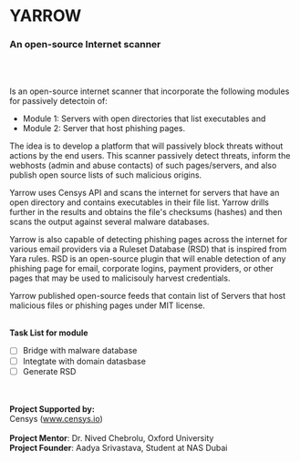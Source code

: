 # **YARROW** 
### An open-source Internet scanner
<br><br>

Is an open-source internet scanner that incorporate the following modules for  passively detectoin of:
- Module 1: Servers with open directories that list executables and 
- Module 2: Server that host phishing pages. 

The idea is to develop a platform that will passively block threats without actions by the end users. This scanner passively detect threats, inform the webhosts (admin and abuse contacts) of such pages/servers, and also publish open source lists of such malicious origins. 

Yarrow uses Censys API and scans the internet for servers that have an open directory and contains executables in their file list. Yarrow drills further in the results and obtains the file's checksums (hashes) and then scans the output against several malware databases. 

Yarrow is also capable of detecting phishing pages across the internet for various email providers via a Ruleset Database (RSD) that is inspired from Yara rules. RSD is an open-source plugin that will enable detection of any phishing page for email, corporate logins, payment providers, or other pages that may be used to malicisouly harvest credentials. 

Yarrow published open-source feeds that contain list of Servers that host malicious files or phishing pages under MIT license.
<br><br>

**Task List for module**
- [ ] Bridge with malware database
- [ ] Integtate with domain datasbase
- [ ] Generate RSD

<br><br>
**Project Supported by:**<br>
Censys (www.censys.io)
<br><br>
**Project Mentor**: Dr. Nived Chebrolu, Oxford University<br>
**Project Founder**: Aadya Srivastava, Student at NAS Dubai<br>
